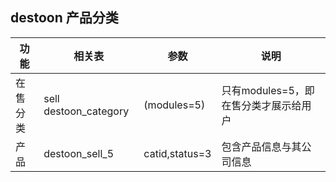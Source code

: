 ## destoon 产品分类
功能 | 相关表 | 参数 | 说明
--- | --- | --- | ---
在售分类| sell destoon_category | (modules=5) |  只有modules=5，即在售分类才展示给用户
产品 | destoon_sell_5 | catid,status=3 | 包含产品信息与其公司信息